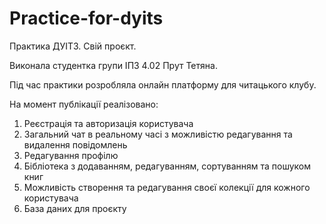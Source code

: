 # Practice-for-dyits

Практика ДУІТЗ. Свій проєкт. 

Виконала студентка групи ІПЗ 4.02 Прут Тетяна. 

Під час практики розробляла онлайн платформу для читацького клубу. 

На момент публікації реалізовано: <br>
1. Реєстрація та авторизація користувача
2. Загальний чат в реальному часі з можливістю редагування та видалення повідомлень
3. Редагування профілю
4. Бібліотека з додаванням, редагуванням, сортуванням та пошуком книг
5. Можливість створення та редагування своєї колекції для кожного користувача
6. База даних для проєкту 
